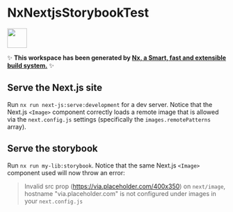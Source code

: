 # NxNextjsStorybookTest

<a alt="Nx logo" href="https://nx.dev" target="_blank" rel="noreferrer"><img src="https://raw.githubusercontent.com/nrwl/nx/master/images/nx-logo.png" width="45"></a>

✨ **This workspace has been generated by [Nx, a Smart, fast and extensible build system.](https://nx.dev)** ✨

## Serve the Next.js site

Run `nx run next-js:serve:development` for a dev server. Notice that the Next.js `<Image>` component correctly loads a remote image that is allowed via the `next.config.js` settings (specifically the `images.remotePatterns` array).

## Serve the storybook

Run `nx run my-lib:storybook`. Notice that the same Next.js `<Image>` component used will now throw an error:

> Invalid src prop (https://via.placeholder.com/400x350) on `next/image`, hostname "via.placeholder.com" is not configured under images in your `next.config.js`

